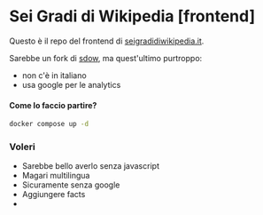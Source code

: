 # Sei Gradi di Wikipedia [frontend]

Questo è il repo del frontend di [seigradidiwikipedia.it](https://seigradidiwikipedia.it).

Sarebbe un fork di [sdow](https://github.com/jwngr/sdow), ma quest'ultimo purtroppo:
- non c'è in italiano
- usa google per le analytics

#### Come lo faccio partire?

```bash
docker compose up -d
```

### Voleri

- Sarebbe bello averlo senza javascript
- Magari multilingua
- Sicuramente senza google
- Aggiungere facts
- 